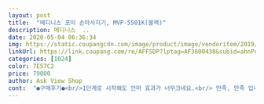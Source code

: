 ```yaml
---
layout: post 
title:  "메디니스 포미 손마사지기, MVP-5501K(블랙)" 
description: 메디니스  ..
date: 2020-05-04 06:36:34 
img: https://static.coupangcdn.com/image/product/image/vendoritem/2019/07/03/4577730921/839e61b3-218a-43f0-a945-04e9143434ae.jpg 
linkUrl: https://link.coupang.com/re/AFFSDP?lptag=AF3600438&subid=ahnPublicAsk&pageKey=204715298&itemId=602147797&vendorItemId=4577730921&traceid=V0-113-802dd86c8cd3a23f 
categories: [1024] 
color: 7E57C2 
price: 79000 
author: Ask View Shop 
cont:  "●구매후기●<br/>1단계로 시작해도 안마 효과가 너무크네요.<br/> 만족, 만족 입니다.<br/><br/>고급스런 포장지에 제품도 컴팩트한 디자인에 마음에 들었습습니다.<br/>  시연을 하니 공기압이 장난이 아니네요.<br/><br/>구매 후 매일 마사지중.<br/> 손 저림이 거의 사라짐.<br/><br/>근래 산 물건 중 너무 만족스러운 상품<br/>남자버전+온열+강도강하게+15분으로 합니다... <br/><br/>매일매일 하니까 수족냉증도 점점 줄어드는 것 같아요<br/>메디니스가 손마사지기 전문이라해서 주문함<br/>바로 풀림<br/>부모님 선물로 강추, 사랑하는 아내에게도 강추 드립니다.<br/><br/>손목이 너무 아파서 손마사지기 검색해봤더니<br/>아무제품이나 개그맨들이 홍보하지 않을거란 믿음이 생겼고, 회사를 검색해보니 안마기 제조만 27년,, 신뢰가 가네요.<br/> 쿠팡은 역시 로켓배송, 어제 주문했는데 오늘 새벽에 도착, 기대감으로 제품을 여니, 포장부터가 마음에 쏙~~<br/>엄마가 새끼손가락이 아프셔서 이걸 사드렸는데<br/>여자손이라 처음에 여자모드로 하다가<br/>역시나 빠른 배송<br/>오래는 하지 말라해서 그 한도 안에서 많이 하는중<br/>이제는 손을 쥐어짜줘야 아주 시원~~하답니다ㅎㅎ<br/>저도 시켜버렸네요!!<br/>점점 이 마사지기에 중독돼서<br/>제가 한번 사용해보고 너무 좋아서<br/>주변지인들에게 홍보 많이 해야겠어요.<br/>.<br/><br/>집사람과 부모님이 손목과 손가락이 아프다고 하여, 처음으로 손안마기를 검색하던중 sns 인스타에 개그맨들이 이제품을 홍보하고 있고, 쿠팡에 들어가서 검색하니 개그우면 김혜선씨가 광고를 하고 있어 이거다 싶었네요.<br/><br/>집사람도 내가 주물러 주는거보다 더 시원하다고 하네요 ㅋㅋ<br/>퇴근하자마자 너덜너덜한 손을 넣고 작동.<br/>.<br/><br/>하루종일 컴터로 일하는 사람이라<br/>혈액순환 안되시는 분들은 꼭 필수템입니다!<br/>1단계로 시작해도 안마 효과가 너무크네요.<br/> 만족, 만족 입니다.<br/><br/>고급스런 포장지에 제품도 컴팩트한 디자인에 마음에 들었습습니다.<br/>  시연을 하니 공기압이 장난이 아니네요.<br/><br/>구매 후 매일 마사지중.<br/> 손 저림이 거의 사라짐.<br/><br/>근래 산 물건 중 너무 만족스러운 상품<br/>남자버전+온열+강도강하게+15분으로 합니다... <br/><br/>매일매일 하니까 수족냉증도 점점 줄어드는 것 같아요<br/>메디니스가 손마사지기 전문이라해서 주문함<br/>바로 풀림<br/>부모님 선물로 강추, 사랑하는 아내에게도 강추 드립니다.<br/><br/>손목이 너무 아파서 손마사지기 검색해봤더니<br/>아무제품이나 개그맨들이 홍보하지 않을거란 믿음이 생겼고, 회사를 검색해보니 안마기 제조만 27년,, 신뢰가 가네요.<br/> 쿠팡은 역시 로켓배송, 어제 주문했는데 오늘 새벽에 도착, 기대감으로 제품을 여니, 포장부터가 마음에 쏙~~<br/>엄마가 새끼손가락이 아프셔서 이걸 사드렸는데<br/>여자손이라 처음에 여자모드로 하다가<br/>역시나 빠른 배송<br/>오래는 하지 말라해서 그 한도 안에서 많이 하는중<br/>이제는 손을 쥐어짜줘야 아주 시원~~하답니다ㅎㅎ<br/>저도 시켜버렸네요!!<br/>점점 이 마사지기에 중독돼서<br/>제가 한번 사용해보고 너무 좋아서<br/>주변지인들에게 홍보 많이 해야겠어요.<br/>.<br/><br/>집사람과 부모님이 손목과 손가락이 아프다고 하여, 처음으로 손안마기를 검색하던중 sns 인스타에 개그맨들이 이제품을 홍보하고 있고, 쿠팡에 들어가서 검색하니 개그우면 김혜선씨가 광고를 하고 있어 이거다 싶었네요.<br/><br/>집사람도 내가 주물러 주는거보다 더 시원하다고 하네요 ㅋㅋ<br/>퇴근하자마자 너덜너덜한 손을 넣고 작동.<br/>.<br/><br/>하루종일 컴터로 일하는 사람이라<br/>혈액순환 안되시는 분들은 꼭 필수템입니다!<br/>" 
---
```

